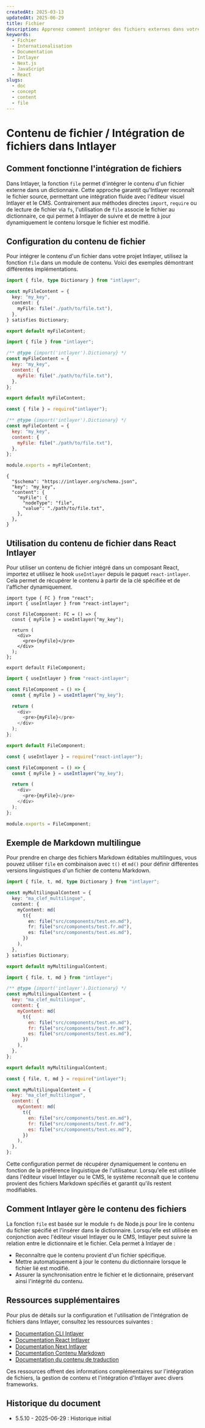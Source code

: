 ```yaml
---
createdAt: 2025-03-13
updatedAt: 2025-06-29
title: Fichier
description: Apprenez comment intégrer des fichiers externes dans votre dictionnaire de contenu en utilisant la fonction `file`. Cette documentation explique comment Intlayer lie et gère dynamiquement le contenu des fichiers.
keywords:
  - Fichier
  - Internationalisation
  - Documentation
  - Intlayer
  - Next.js
  - JavaScript
  - React
slugs:
  - doc
  - concept
  - content
  - file
---
```


# Contenu de fichier / Intégration de fichiers dans Intlayer

## Comment fonctionne l'intégration de fichiers

Dans Intlayer, la fonction `file` permet d'intégrer le contenu d'un fichier externe dans un dictionnaire. Cette approche garantit qu'Intlayer reconnaît le fichier source, permettant une intégration fluide avec l'éditeur visuel Intlayer et le CMS. Contrairement aux méthodes directes `import`, `require` ou de lecture de fichier via `fs`, l'utilisation de `file` associe le fichier au dictionnaire, ce qui permet à Intlayer de suivre et de mettre à jour dynamiquement le contenu lorsque le fichier est modifié.

## Configuration du contenu de fichier

Pour intégrer le contenu d'un fichier dans votre projet Intlayer, utilisez la fonction `file` dans un module de contenu. Voici des exemples démontrant différentes implémentations.

```typescript fileName="**/*.content.ts" contentDeclarationFormat="typescript"
import { file, type Dictionary } from "intlayer";

const myFileContent = {
  key: "my_key",
  content: {
    myFile: file("./path/to/file.txt"),
  },
} satisfies Dictionary;

export default myFileContent;
```

```javascript fileName="**/*.content.mjs" contentDeclarationFormat="esm"
import { file } from "intlayer";

/** @type {import('intlayer').Dictionary} */
const myFileContent = {
  key: "my_key",
  content: {
    myFile: file("./path/to/file.txt"),
  },
};

export default myFileContent;
```

```javascript fileName="**/*.content.cjs" contentDeclarationFormat="commonjs"
const { file } = require("intlayer");

/** @type {import('intlayer').Dictionary} */
const myFileContent = {
  key: "my_key",
  content: {
    myFile: file("./path/to/file.txt"),
  },
};

module.exports = myFileContent;
```

```json5 fileName="**/*.content.json" contentDeclarationFormat="json"
{
  "$schema": "https://intlayer.org/schema.json",
  "key": "my_key",
  "content": {
    "myFile": {
      "nodeType": "file",
      "value": "./path/to/file.txt",
    },
  },
}
```

## Utilisation du contenu de fichier dans React Intlayer

Pour utiliser un contenu de fichier intégré dans un composant React, importez et utilisez le hook `useIntlayer` depuis le paquet `react-intlayer`. Cela permet de récupérer le contenu à partir de la clé spécifiée et de l'afficher dynamiquement.

```tsx fileName="**/*.tsx" codeFormat="typescript"
import type { FC } from "react";
import { useIntlayer } from "react-intlayer";

const FileComponent: FC = () => {
  const { myFile } = useIntlayer("my_key");

  return (
    <div>
      <pre>{myFile}</pre>
    </div>
  );
};

export default FileComponent;
```

```javascript fileName="**/*.mjx" codeFormat="esm"
import { useIntlayer } from "react-intlayer";

const FileComponent = () => {
  const { myFile } = useIntlayer("my_key");

  return (
    <div>
      <pre>{myFile}</pre>
    </div>
  );
};

export default FileComponent;
```

```javascript fileName="**/*.cjs" codeFormat="commonjs"
const { useIntlayer } = require("react-intlayer");

const FileComponent = () => {
  const { myFile } = useIntlayer("my_key");

  return (
    <div>
      <pre>{myFile}</pre>
    </div>
  );
};

module.exports = FileComponent;
```

## Exemple de Markdown multilingue

Pour prendre en charge des fichiers Markdown éditables multilingues, vous pouvez utiliser `file` en combinaison avec `t()` et `md()` pour définir différentes versions linguistiques d'un fichier de contenu Markdown.

```typescript fileName="**/*.content.ts" contentDeclarationFormat="typescript"
import { file, t, md, type Dictionary } from "intlayer";

const myMultilingualContent = {
  key: "ma_clef_multilingue",
  content: {
    myContent: md(
      t({
        en: file("src/components/test.en.md"),
        fr: file("src/components/test.fr.md"),
        es: file("src/components/test.es.md"),
      })
    ),
  },
} satisfies Dictionary;

export default myMultilingualContent;
```

```javascript fileName="**/*.content.mjs" contentDeclarationFormat="esm"
import { file, t, md } from "intlayer";

/** @type {import('intlayer').Dictionary} */
const myMultilingualContent = {
  key: "ma_clef_multilingue",
  content: {
    myContent: md(
      t({
        en: file("src/components/test.en.md"),
        fr: file("src/components/test.fr.md"),
        es: file("src/components/test.es.md"),
      })
    ),
  },
};

export default myMultilingualContent;
```

```javascript fileName="**/*.content.cjs" contentDeclarationFormat="commonjs"
const { file, t, md } = require("intlayer");

const myMultilingualContent = {
  key: "ma_clef_multilingue",
  content: {
    myContent: md(
      t({
        en: file("src/components/test.en.md"),
        fr: file("src/components/test.fr.md"),
        es: file("src/components/test.es.md"),
      })
    ),
  },
};
```

Cette configuration permet de récupérer dynamiquement le contenu en fonction de la préférence linguistique de l'utilisateur. Lorsqu'elle est utilisée dans l'éditeur visuel Intlayer ou le CMS, le système reconnaît que le contenu provient des fichiers Markdown spécifiés et garantit qu'ils restent modifiables.

## Comment Intlayer gère le contenu des fichiers

La fonction `file` est basée sur le module `fs` de Node.js pour lire le contenu du fichier spécifié et l'insérer dans le dictionnaire. Lorsqu'elle est utilisée en conjonction avec l'éditeur visuel Intlayer ou le CMS, Intlayer peut suivre la relation entre le dictionnaire et le fichier. Cela permet à Intlayer de :

- Reconnaître que le contenu provient d'un fichier spécifique.
- Mettre automatiquement à jour le contenu du dictionnaire lorsque le fichier lié est modifié.
- Assurer la synchronisation entre le fichier et le dictionnaire, préservant ainsi l'intégrité du contenu.

## Ressources supplémentaires

Pour plus de détails sur la configuration et l'utilisation de l'intégration de fichiers dans Intlayer, consultez les ressources suivantes :

- [Documentation CLI Intlayer](https://github.com/aymericzip/intlayer/blob/main/docs/docs/fr/intlayer_cli.md)
- [Documentation React Intlayer](https://github.com/aymericzip/intlayer/blob/main/docs/docs/fr/intlayer_with_create_react_app.md)
- [Documentation Next Intlayer](https://github.com/aymericzip/intlayer/blob/main/docs/docs/fr/intlayer_with_nextjs_15.md)
- [Documentation Contenu Markdown](https://github.com/aymericzip/intlayer/blob/main/docs/docs/fr/dictionary/markdown.md)
- [Documentation du contenu de traduction](https://github.com/aymericzip/intlayer/blob/main/docs/docs/fr/dictionary/translation.md)

Ces ressources offrent des informations complémentaires sur l'intégration de fichiers, la gestion de contenu et l'intégration d'Intlayer avec divers frameworks.

## Historique du document

- 5.5.10 - 2025-06-29 : Historique initial
